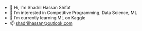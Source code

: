 - 👋 Hi, I’m Shadril Hassan Shifat
- 👀 I’m interested in Competitive Programming, Data Science, ML
- 🌱 I’m currently learning ML on Kaggle
- 📫 shadrilhassan@outlook.com

<!---
shadril238/shadril238 is a ✨ special ✨ repository because its `README.md` (this file) appears on your GitHub profile.
You can click the Preview link to take a look at your changes.
--->
